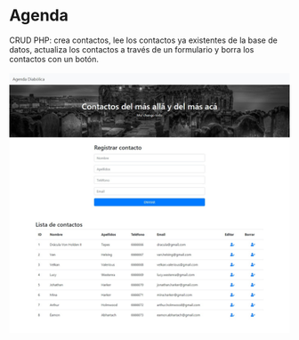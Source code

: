 # Agenda
CRUD PHP: crea contactos, lee los contactos ya existentes de la base de datos, actualiza los contactos a través de un formulario y borra los contactos con un botón.<br/>
<br/>
![Screenshot](https://github.com/marialc/agenda/blob/master/img/screenshot.jpg)
